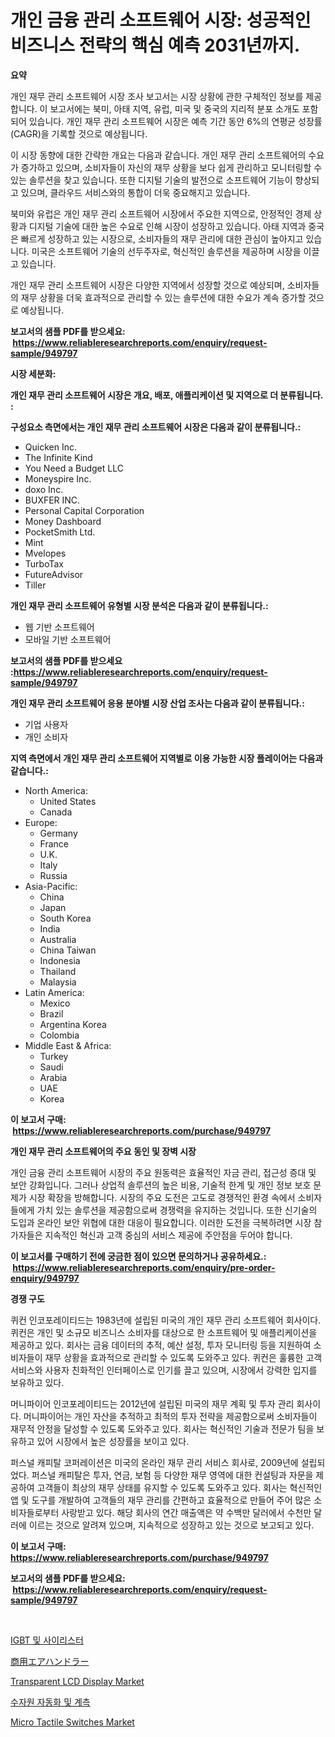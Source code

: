 <p><h1>개인 금융 관리 소프트웨어 시장: 성공적인 비즈니스 전략의 핵심 예측 2031년까지.</h1></p><p><strong>요약</strong></p>
<p><p>개인 재무 관리 소프트웨어 시장 조사 보고서는 시장 상황에 관한 구체적인 정보를 제공합니다. 이 보고서에는 북미, 아태 지역, 유럽, 미국 및 중국의 지리적 분포 소개도 포함되어 있습니다. 개인 재무 관리 소프트웨어 시장은 예측 기간 동안 6%의 연평균 성장률(CAGR)을 기록할 것으로 예상됩니다.</p><p>이 시장 동향에 대한 간략한 개요는 다음과 같습니다. 개인 재무 관리 소프트웨어의 수요가 증가하고 있으며, 소비자들이 자신의 재무 상황을 보다 쉽게 관리하고 모니터링할 수 있는 솔루션을 찾고 있습니다. 또한 디지털 기술의 발전으로 소프트웨어 기능이 향상되고 있으며, 클라우드 서비스와의 통합이 더욱 중요해지고 있습니다.</p><p>북미와 유럽은 개인 재무 관리 소프트웨어 시장에서 주요한 지역으로, 안정적인 경제 상황과 디지털 기술에 대한 높은 수요로 인해 시장이 성장하고 있습니다. 아태 지역과 중국은 빠르게 성장하고 있는 시장으로, 소비자들의 재무 관리에 대한 관심이 높아지고 있습니다. 미국은 소프트웨어 기술의 선두주자로, 혁신적인 솔루션을 제공하며 시장을 이끌고 있습니다.</p><p>개인 재무 관리 소프트웨어 시장은 다양한 지역에서 성장할 것으로 예상되며, 소비자들의 재무 상황을 더욱 효과적으로 관리할 수 있는 솔루션에 대한 수요가 계속 증가할 것으로 예상됩니다.</p></p>
<p><strong>보고서의 샘플 PDF를 받으세요: &nbsp;<a href="https://www.reliableresearchreports.com/enquiry/request-sample/949797">https://www.reliableresearchreports.com/enquiry/request-sample/949797</a></strong></p>
<p><strong>시장 세분화:</strong></p>
<p><strong> 개인 재무 관리 소프트웨어 시장은 개요, 배포, 애플리케이션 및 지역으로 더 분류됩니다. :</strong></p>
<p><strong>구성요소 측면에서는 개인 재무 관리 소프트웨어 시장은 다음과 같이 분류됩니다.:</strong></p>
<p><ul><li>Quicken Inc.</li><li>The Infinite Kind</li><li>You Need a Budget LLC</li><li>Moneyspire Inc.</li><li>doxo Inc.</li><li>BUXFER INC.</li><li>Personal Capital Corporation</li><li>Money Dashboard</li><li>PocketSmith Ltd.</li><li>Mint</li><li>Mvelopes</li><li>TurboTax</li><li>FutureAdvisor</li><li>Tiller</li></ul></p>
<p><strong> 개인 재무 관리 소프트웨어 유형별 시장 분석은 다음과 같이 분류됩니다.:</strong></p>
<p><ul><li>웹 기반 소프트웨어</li><li>모바일 기반 소프트웨어</li></ul></p>
<p><strong>보고서의 샘플 PDF를 받으세요 :<a href="https://www.reliableresearchreports.com/enquiry/request-sample/949797">https://www.reliableresearchreports.com/enquiry/request-sample/949797</a></strong></p>
<p><strong> 개인 재무 관리 소프트웨어 응용 분야별 시장 산업 조사는 다음과 같이 분류됩니다.:</strong></p>
<p><ul><li>기업 사용자</li><li>개인 소비자</li></ul></p>
<p><strong>지역 측면에서 개인 재무 관리 소프트웨어 지역별로 이용 가능한 시장 플레이어는 다음과 같습니다.:</strong></p>
<p><ul>
    <li>
        North America:
        <ul>
            <li>United States</li>
            <li>Canada</li>
        </ul>
    </li>
    <li>
        Europe:
        <ul>
            <li>Germany</li>
            <li>France</li>
            <li>U.K.</li>
            <li>Italy</li>
            <li>Russia</li>
        </ul>
    </li>
    <li>
        Asia-Pacific:
        <ul>
            <li>China</li>
            <li>Japan</li>
            <li>South Korea</li>
            <li>India</li>
            <li>Australia</li>
            <li>China Taiwan</li>
            <li>Indonesia</li>
            <li>Thailand</li>
            <li>Malaysia</li>
        </ul>
    </li>
    <li>
        Latin America:
        <ul>
            <li>Mexico</li>
            <li>Brazil</li>
            <li>Argentina Korea</li>
            <li>Colombia</li>
        </ul>
    </li>
    <li>
        Middle East & Africa:
        <ul>
            <li>Turkey</li>
            <li>Saudi</li>
            <li>Arabia</li>
            <li>UAE</li>
            <li>Korea</li>
        </ul>
    </li>
    </ul></p>
<p><strong>이 보고서 구매: &nbsp;<a href="https://www.reliableresearchreports.com/purchase/949797">https://www.reliableresearchreports.com/purchase/949797</a></strong></p>
<p><strong>개인 재무 관리 소프트웨어의 주요 동인 및 장벽 시장</strong></p>
<p><p>개인 금융 관리 소프트웨어 시장의 주요 원동력은 효율적인 자금 관리, 접근성 증대 및 보안 강화입니다. 그러나 상업적 솔루션의 높은 비용, 기술적 한계 및 개인 정보 보호 문제가 시장 확장을 방해합니다. 시장의 주요 도전은 고도로 경쟁적인 환경 속에서 소비자들에게 가치 있는 솔루션을 제공함으로써 경쟁력을 유지하는 것입니다. 또한 신기술의 도입과 온라인 보안 위협에 대한 대응이 필요합니다. 이러한 도전을 극복하려면 시장 참가자들은 지속적인 혁신과 고객 중심의 서비스 제공에 주안점을 두어야 합니다.</p></p>
<p><strong>이 보고서를 구매하기 전에 궁금한 점이 있으면 문의하거나 공유하세요.: &nbsp;<a href="https://www.reliableresearchreports.com/enquiry/pre-order-enquiry/949797">https://www.reliableresearchreports.com/enquiry/pre-order-enquiry/949797</a></strong></p>
<p><strong>경쟁 구도</strong></p>
<p><p>퀴컨 인코포레이티드는 1983년에 설립된 미국의 개인 재무 관리 소프트웨어 회사이다. 퀴컨은 개인 및 소규모 비즈니스 소비자를 대상으로 한 소프트웨어 및 애플리케이션을 제공하고 있다. 회사는 금융 데이터의 추적, 예산 설정, 투자 모니터링 등을 지원하여 소비자들이 재무 상황을 효과적으로 관리할 수 있도록 도와주고 있다. 퀴컨은 훌륭한 고객 서비스와 사용자 친화적인 인터페이스로 인기를 끌고 있으며, 시장에서 강력한 입지를 보유하고 있다.</p><p>머니파이어 인코포레이티드는 2012년에 설립된 미국의 재무 계획 및 투자 관리 회사이다. 머니파이어는 개인 자산을 추적하고 최적의 투자 전략을 제공함으로써 소비자들이 재무적 안정을 달성할 수 있도록 도와주고 있다. 회사는 혁신적인 기술과 전문가 팀을 보유하고 있어 시장에서 높은 성장률을 보이고 있다. </p><p>퍼스널 캐피탈 코퍼레이션은 미국의 온라인 재무 관리 서비스 회사로, 2009년에 설립되었다. 퍼스널 캐피탈은 투자, 연금, 보험 등 다양한 재무 영역에 대한 컨설팅과 자문을 제공하여 고객들이 최상의 재무 상태를 유지할 수 있도록 도와주고 있다. 회사는 혁신적인 앱 및 도구를 개발하여 고객들의 재무 관리를 간편하고 효율적으로 만들어 주어 많은 소비자들로부터 사랑받고 있다. 해당 회사의 연간 매출액은 약 수백만 달러에서 수천만 달러에 이르는 것으로 알려져 있으며, 지속적으로 성장하고 있는 것으로 보고되고 있다.</p></p>
<p><strong>이 보고서 구매: &nbsp; <a href="https://www.reliableresearchreports.com/purchase/949797">https://www.reliableresearchreports.com/purchase/949797</a></strong></p>
<p><strong>보고서의 샘플 PDF를 받으세요: &nbsp;<a href="https://www.reliableresearchreports.com/enquiry/request-sample/949797">https://www.reliableresearchreports.com/enquiry/request-sample/949797</a></strong><strong></strong></p>
<p>&nbsp;</p>
<p><p><a href="https://github.com/khytkeqagplkzqvh/Market-Research-Report-List-1/blob/main/89698859324.md">IGBT 및 사이리스터</a></p><p><a href="https://github.com/xemfu2379520/Market-Research-Report-List-1/blob/main/15734669938.md">商用エアハンドラー</a></p><p><a href="https://github.com/gdfhhhj/Market-Research-Report-List-3/blob/main/transparent-lcd-display-market.md">Transparent LCD Display Market</a></p><p><a href="https://github.com/bvubpqd5241630/Market-Research-Report-List-1/blob/main/31327409323.md">수자원 자동화 및 계측</a></p><p><a href="https://github.com/RichRobinson5/Market-Research-Report-List-4/blob/main/micro-tactile-switches-market.md">Micro Tactile Switches Market</a></p></p>